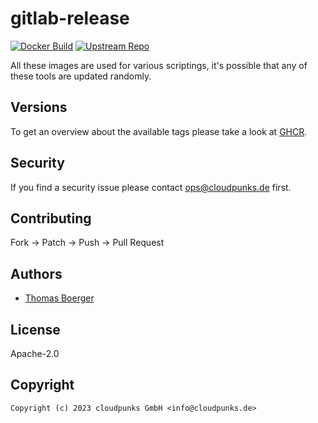 # gitlab-release

[![Docker Build](https://github.com/cloudpunks/gitlab-release/workflows/docker/badge.svg)](https://github.com/cloudpunks/gitlab-release/actions?query=workflow%3Adocker) [![Upstream Repo](https://img.shields.io/badge/upstream-repo-yellow)](https://gitlab.com/gitlab-org/release-cli)

All these images are used for various scriptings, it's possible that any of
these tools are updated randomly.

## Versions

To get an overview about the available tags please take a look at [GHCR][ghcr].

## Security

If you find a security issue please contact ops@cloudpunks.de first.

## Contributing

Fork -> Patch -> Push -> Pull Request

## Authors

* [Thomas Boerger](https://github.com/tboerger)

## License

Apache-2.0

## Copyright

```console
Copyright (c) 2023 cloudpunks GmbH <info@cloudpunks.de>
```

[ghcr]: https://github.com/cloudpunks/gitlab-release/pkgs/container/gitlab-release
